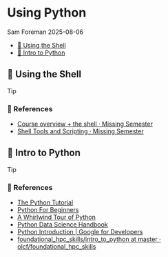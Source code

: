# Using Python
Sam Foreman
2025-08-06

<link rel="preconnect" href="https://fonts.googleapis.com">

- [🐚 Using the Shell](#shell-using-the-shell)
- [🐍 Intro to Python](#snake-intro-to-python)

## 🐚 Using the Shell

> [!TIP]
>
> ### 📓 References
>
> - [Course overview + the shell · Missing
>   Semester](https://missing.csail.mit.edu/2020/course-shell/)
> - [Shell Tools and Scripting · Missing
>   Semester](https://missing.csail.mit.edu/2020/shell-tools/)

## 🐍 Intro to Python

> [!TIP]
>
> ### 📓 References
>
> - [The Python Tutorial](https://docs.python.org/3/tutorial/)
> - [Python For Beginners](https://www.python.org/about/gettingstarted/)
> - [A Whirlwind Tour of
>   Python](https://nbviewer.org/github/jakevdp/WhirlwindTourOfPython/blob/master/Index.ipynb)
> - [Python Data Science
>   Handbook](https://jakevdp.github.io/PythonDataScienceHandbook/index.html)
> - [Python Introduction \| Google for
>   Developers](https://developers.google.com/edu/python/introduction)
> - [foundational_hpc_skills/intro_to_python at master ·
>   olcf/foundational_hpc_skills](https://github.com/olcf/foundational_hpc_skills/tree/master/intro_to_python)
